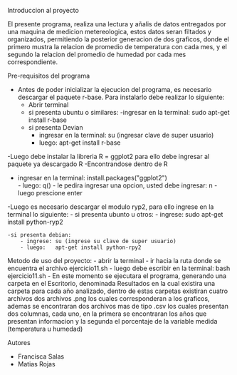 Introduccion al proyecto 
	
El presente programa, realiza una lectura y añalis de datos entregados por una
maquina de medicion metereologica, estos datos seran filtados y organizados, permitiendo la 
posterior generacion de dos graficos, donde el primero mustra la relacion de promedio de temperatura
con cada mes, y el segundo la relacion del promedio de humedad por cada mes correspondiente.

Pre-requisitos del programa

- Antes de poder inicializar la ejecucion del programa, es necesario descargar 
  el paquete r-base. Para instalarlo debe realizar lo siguiente:
	- Abrir terminal
	- si presenta ubuntu o similares:
		-ingresar en la terminal: sudo apt-get install r-base
	- si presenta Devian 
		- ingresar en la terminal:  su (ingresar clave de super usuario)
		- luego: apt-get install r-base

-Luego debe instalar la libreria R = ggplot2 
 para ello  debe ingresar al paquete ya descargado R 
	-Encontrandose dentro de R
		
- ingresar en la terminal: install.packages("ggplot2")  
		- luego: q()
		- le pedira ingresar una opcion, usted debe ingresar: n
		- luego prescione enter 

-Luego es necesario descargar el modulo ryp2, para ello ingrese en la terminal 
 lo siguiente:
	- si presenta ubunto u otros:
		- ingrese: sudo apt-get install python-ryp2
	
	-si presenta debian: 
		- ingrese: su (ingrese su clave de super usuario)
		- luego:   apt-get install python-rpy2	
		
		
Metodo de uso del proyecto:
	- abrir la terminal 
	- ir hacia la ruta donde se encuentra el archivo ejercicio11.sh
	- luego debe escribir en la terminal: bash ejercicio11.sh 
	- En este momento se ejecutara el programa, generando una carpeta en el Escritorio, denominada Resultados
		en la cual existira una carpeta para cada año analizado, dentro de estas carpetas existiran cuatro archivos 
		dos archivos .png los cuales corresponderan a los graficos, ademas se encontraran dos archivos mas de tipo .csv
		los cuales presentan  dos columnas, cada uno, en la primera se encontraran los años que presentan informacion y la segunda 
		el porcentaje de la variable medida (temperatura u humedad)
		
Autores 
- Francisca Salas
- Matias Rojas
	

